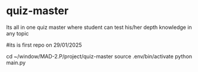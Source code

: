 # quiz-master
Its all in one quiz master where student can test his/her depth knowledge in any topic


#its is first repo on 29/01/2025










cd ~/window/MAD-2.P/project/quiz-master
source .env/bin/activate
python main.py


